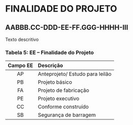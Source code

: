 # FINALIDADE DO PROJETO

## AABBB.CC-DDD-**EE**-FF.GGG-HHHH-III

Texto descritivo

### **Tabela 5**: EE – Finalidade do Projeto

| Campo EE | Descrição                       |
| :------: | :------------------------------ |
|    AP    | Anteprojeto/ Estudo para leilão |
|    PB    | Projeto básico                  |
|    FA    | Projeto de fabricação           |
|    PE    | Projeto executivo               |
|    CC    | Conforme construído             |
|    SB    | Segurança de barragem           |
